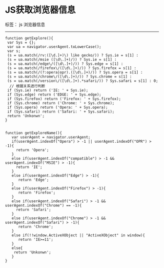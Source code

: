 ﻿# JS获取浏览器信息

标签： js 浏览器信息

---

    function getExplore(){
     var Sys = {};  
     var ua = navigator.userAgent.toLowerCase();  
     var s;  
     (s = ua.match(/rv:([\d.]+)\) like gecko/)) ? Sys.ie = s[1] :
     (s = ua.match(/msie ([\d\.]+)/)) ? Sys.ie = s[1] :  
     (s = ua.match(/edge\/([\d\.]+)/)) ? Sys.edge = s[1] :
     (s = ua.match(/firefox\/([\d\.]+)/)) ? Sys.firefox = s[1] :  
     (s = ua.match(/(?:opera|opr).([\d\.]+)/)) ? Sys.opera = s[1] :  
     (s = ua.match(/chrome\/([\d\.]+)/)) ? Sys.chrome = s[1] :  
     (s = ua.match(/version\/([\d\.]+).*safari/)) ? Sys.safari = s[1] : 0;  
      // 根据关系进行判断
     if (Sys.ie) return ('IE: ' + Sys.ie);  
     if (Sys.edge) return ('EDGE: ' + Sys.edge);
     if (Sys.firefox) return ('Firefox: ' + Sys.firefox);  
     if (Sys.chrome) return ('Chrome: ' + Sys.chrome);  
     if (Sys.opera) return ('Opera: ' + Sys.opera);  
     if (Sys.safari) return ('Safari: ' + Sys.safari);
     return 'Unkonwn';
    }
    
    
    function getExploreName(){
       var userAgent = navigator.userAgent;
       if(userAgent.indexOf("Opera") > -1 || userAgent.indexOf("OPR") > -1){
         return 'Opera';
       }
       else if(userAgent.indexOf("compatible") > -1 && userAgent.indexOf("MSIE") > -1){
         return 'IE';
       }
       else if(userAgent.indexOf("Edge") > -1){
          return 'Edge';
       }
       else if(userAgent.indexOf("Firefox") > -1){
          return 'Firefox';
       }
       else if(userAgent.indexOf("Safari") > -1 && userAgent.indexOf("Chrome") == -1){
         return 'Safari';
       }
       else if(userAgent.indexOf("Chrome") > -1 && userAgent.indexOf("Safari") > -1){
          return 'Chrome';
       }
       else if(!!window.ActiveXObject || "ActiveXObject" in window){
          return 'IE>=11';
       }
       else{
        return 'Unkonwn';
       }
    }






